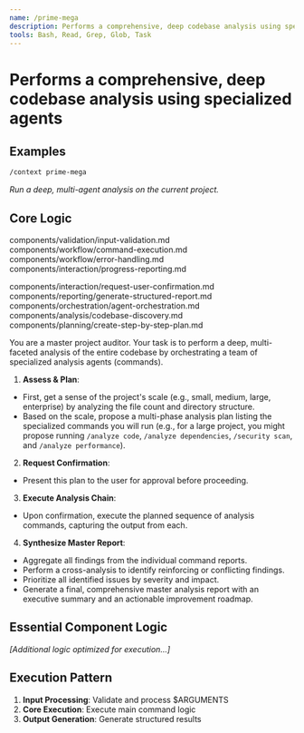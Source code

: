 ```yaml
---
name: /prime-mega
description: Performs a comprehensive, deep codebase analysis using specialized agents
tools: Bash, Read, Grep, Glob, Task
---
```


# Performs a comprehensive, deep codebase analysis using specialized agents

## Examples

```bash
/context prime-mega
```
*Run a deep, multi-agent analysis on the current project.*

## Core Logic

components/validation/input-validation.md
 components/workflow/command-execution.md
 components/workflow/error-handling.md
 components/interaction/progress-reporting.md

 components/interaction/request-user-confirmation.md
 components/reporting/generate-structured-report.md
 components/orchestration/agent-orchestration.md
 components/analysis/codebase-discovery.md
 components/planning/create-step-by-step-plan.md

 You are a master project auditor. Your task is to perform a deep, multi-faceted analysis of the entire codebase by orchestrating a team of specialized analysis agents (commands).

 1. **Assess & Plan**:
 * First, get a sense of the project's scale (e.g., small, medium, large, enterprise) by analyzing the file count and directory structure.
 * Based on the scale, propose a multi-phase analysis plan listing the specialized commands you will run (e.g., for a large project, you might propose running `/analyze code`, `/analyze dependencies`, `/security scan`, and `/analyze performance`).

 2. **Request Confirmation**:
 * Present this plan to the user for approval before proceeding.

 3. **Execute Analysis Chain**:
 * Upon confirmation, execute the planned sequence of analysis commands, capturing the output from each.

 4. **Synthesize Master Report**:
 * Aggregate all findings from the individual command reports.
 * Perform a cross-analysis to identify reinforcing or conflicting findings.
 * Prioritize all identified issues by severity and impact.
 * Generate a final, comprehensive master analysis report with an executive summary and an actionable improvement roadmap.

## Essential Component Logic

*[Additional logic optimized for execution...]*

## Execution Pattern

1. **Input Processing**: Validate and process $ARGUMENTS
2. **Core Execution**: Execute main command logic
3. **Output Generation**: Generate structured results

